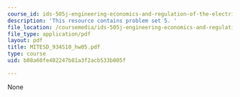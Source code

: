 ```yaml
---
course_id: ids-505j-engineering-economics-and-regulation-of-the-electric-power-sector-spring-2010
description: 'This resource contains problem set 5. '
file_location: /coursemedia/ids-505j-engineering-economics-and-regulation-of-the-electric-power-sector-spring-2010/b08a60fe402247b81a3f2acb533b005f_MITESD_934S10_hw05.pdf
file_type: application/pdf
layout: pdf
title: MITESD_934S10_hw05.pdf
type: course
uid: b08a60fe402247b81a3f2acb533b005f

---
```

None